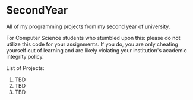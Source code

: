 # SecondYear

All of my programming projects from my second year of university.

For Computer Science students who stumbled upon this: please do not utilize this code for your assignments. If you do, you are only cheating yourself out of learning and are likely violating your institution's academic integrity policy.

List of Projects:
1. TBD
2. TBD
3. TBD

